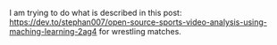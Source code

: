 I am trying to do what is described in this post:
https://dev.to/stephan007/open-source-sports-video-analysis-using-maching-learning-2ag4
for wrestling matches.
